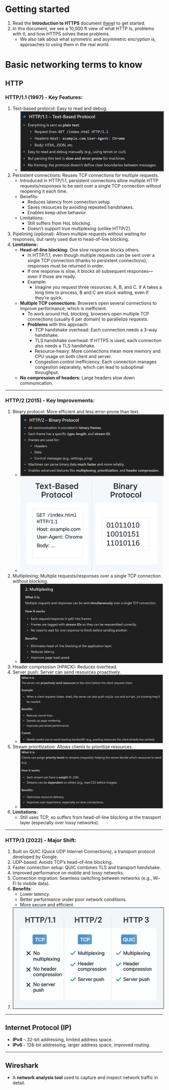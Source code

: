 # Getting started
1. Read the **Introduction to HTTPS** document ([here](../../Introduction%20to%20SSL.docx)) to get started.
2. In this document, we see a 10,000 ft view of what HTTP is, problems with it, and how HTTPS solves these problems.
    - We also talk about what symmetric and asymmetric encryption is, approaches to using them in the real world.

# Basic networking terms to know
## HTTP
### **HTTP/1.1 (1997)** - Key Features:
   1. Text-based protocol: Easy to read and debug.
        - <img src="../images/sec-1/text-based-protocol.png" alt="text-based-protocol" style="border: 2px solid grey;">
   2. Persistent connections: Reuses TCP connections for multiple requests.
        - Introduced in HTTP/1.1, persistent connections allow multiple HTTP requests/responses to be sent over a single TCP connection without reopening it each time.
        - Benefits:
            - Reduces latency from connection setup.
            - Saves resources by avoiding repeated handshakes.
            - Enables keep-alive behavior.
        - Limitations:
            - Still suffers from HoL blocking.
            - Doesn’t support true multiplexing (unlike HTTP/2).
   3. Pipelining (optional): Allows multiple requests without waiting for responses, but rarely used due to head-of-line blocking.
   4. **Limitations:**
        - **Head-of-line blocking:** One slow response blocks others.
            - In HTTP/1.1, even though multiple requests can be sent over a single TCP connection (thanks to persistent connections), responses must be returned in order.
            - If one response is slow, it blocks all subsequent responses—even if those are ready.
            - Example:
                - Imagine you request three resources: A, B, and C. If A takes a long time to process, B and C are stuck waiting, even if they’re quick.
        - **Multiple TCP connections:** Browsers open several connections to improve performance, which is inefficient.
            - To work around HoL blocking, browsers open multiple TCP connections (usually 6 per domain) to parallelize requests.
            - **Problems** with this approach:
                - TCP handshake overhead: Each connection needs a 3-way handshake.
                - TLS handshake overhead: If HTTPS is used, each connection also needs a TLS handshake.
                - Resource-heavy: More connections mean more memory and CPU usage on both client and server.
                - Congestion control inefficiency: Each connection manages congestion separately, which can lead to suboptimal throughput.
        - **No compression of headers:** Large headers slow down communication.

---
### **HTTP/2 (2015)** - Key Improvements:
   1. Binary protocol: More efficient and less error-prone than text.
        - <img src="../images/sec-1/binary-protocol.png" alt="binary-protocol" style="border: 2px solid grey;">
        - ![text-vs-binary](../images/sec-1/text-vs-binary.png)
   2. Multiplexing: Multiple requests/responses over a single TCP connection without blocking.
        - ![Multiplexing](../images/sec-1/multiplexing.png)
   3. Header compression (HPACK): Reduces overhead.
   4. Server push: Server can send resources proactively.
        - ![server-push](../images/sec-1/server-push.png)
   5. Stream prioritization: Allows clients to prioritize resources.
        - ![stream-prioritization](../images/sec-1/stream-prioritization.png)
   6. **Limitations:**
        - Still uses TCP, so suffers from head-of-line blocking at the transport layer (especially over lossy networks).

---
### **HTTP/3 (2022)** - Major Shift:
1. Built on QUIC (Quick UDP Internet Connections), a transport protocol developed by Google.
2. UDP-based: Avoids TCP’s head-of-line blocking.
3. Faster connection setup: QUIC combines TLS and transport handshake.
4. Improved performance on mobile and lossy networks.
5. Connection migration: Seamless switching between networks (e.g., Wi-Fi to mobile data).
6. **Benefits**:
     - Lower latency.
     - Better performance under poor network conditions.
     - More secure and efficient.
7. <img src="../images/sec-1/http-1-2-3.png" alt="HTTP-1 vs 2 vs 3" style="border: 2px solid grey;">

---

## Internet Protocol (IP)
- **IPv4** – 32-bit addressing, limited address space.  
- **IPv6** – 128-bit addressing, larger address space, improved routing.

---

## Wireshark
- A **network analysis tool** used to capture and inspect network traffic in detail.
